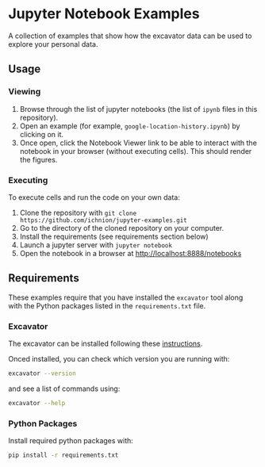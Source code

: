 # Jupyter Notebook Examples

A collection of examples that show how the excavator data can
 be used to explore your personal data.

## Usage

### Viewing

1. Browse through the list of jupyter notebooks (the list of `ipynb` files in this repository).
2. Open an example (for example, `google-location-history.ipynb`) by clicking on it.
3. Once open, click the Notebook Viewer link to be able to interact with the notebook in your browser 
  (without executing cells). This should render the figures.

### Executing  
To execute cells and run the code on your own data:

1. Clone the repository with `git clone https://github.com/ichnion/jupyter-examples.git`
2. Go to the directory of the cloned repository on your computer.
3. Install the requirements (see requirements section below)
4. Launch a jupyter server with `jupyter notebook` 
5. Open the notebook in a browser at  [http://localhost:8888/notebooks](http://localhost:8888/notebooks)

## Requirements

These examples require that you have installed the `excavator` tool along with
 the Python packages listed in the `requirements.txt` file.

### Excavator

The excavator can be installed following these [instructions](https://ichnion.github.io/website/docs/user/install).

Onced installed, you can check which version you are running with:

```bash
excavator --version
```

and see a list of commands using:

```bash
excavator --help
```

### Python Packages

Install required python packages with:

```bash
pip install -r requirements.txt
```
